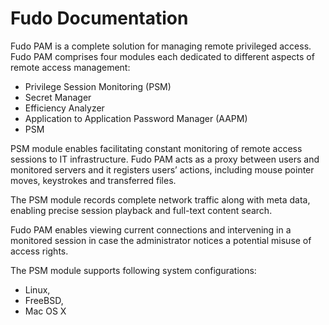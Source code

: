 # Fudo Documentation

Fudo PAM is a complete solution for managing remote privileged access. Fudo PAM comprises four modules each dedicated to different aspects of remote access management:

- Privilege Session Monitoring (PSM)
- Secret Manager
- Efficiency Analyzer
- Application to Application Password Manager (AAPM)
- PSM

PSM module enables facilitating constant monitoring of remote access sessions to IT infrastructure. Fudo PAM acts as a proxy between users and monitored servers and it registers users’ actions, including mouse pointer moves, keystrokes and transferred files.

The PSM module records complete network traffic along with meta data, enabling precise session playback and full-text content search.

Fudo PAM enables viewing current connections and intervening in a monitored session in case the administrator notices a potential misuse of access rights.


The PSM module supports following system configurations:
- Linux,
- FreeBSD,
- Mac OS X
